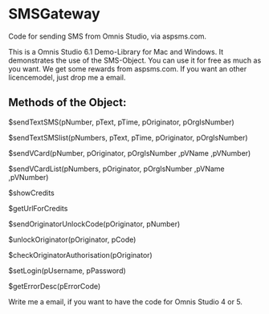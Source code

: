 # SMSGateway
Code for sending SMS from Omnis Studio, via aspsms.com.

This is a Omnis Studio 6.1 Demo-Library for Mac and Windows. It demonstrates the use of the SMS-Object. You can use it for free as much as you want. We get some rewards from aspsms.com. If you want an other licencemodel, just drop me a email.

## Methods of the Object:
$sendTextSMS(pNumber, pText, pTime, pOriginator, pOrgIsNumber)

$sendTextSMSlist(pNumbers, pText, pTime, pOriginator, pOrgIsNumber)

$sendVCard(pNumber, pOriginator, pOrgIsNumber ,pVName ,pVNumber)

$sendVCardList(pNumbers, pOriginator, pOrgIsNumber ,pVName ,pVNumber)

$showCredits

$getUrlForCredits

$sendOriginatorUnlockCode(pOriginator, pNumber)

$unlockOriginator(pOriginator, pCode)

$checkOriginatorAuthorisation(pOriginator)

$setLogin(pUsername, pPassword)

$getErrorDesc(pErrorCode)

Write me a email, if you want to have the code for Omnis Studio 4 or 5.
